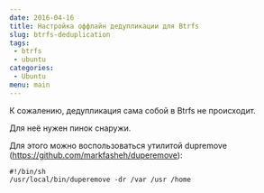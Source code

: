 ```yaml
---
date: 2016-04-16
title: Настройка оффлайн дедупликации для Btrfs
slug: btrfs-deduplication
tags:
 - btrfs
 - ubuntu
categories:
 - Ubuntu
menu: main
---
```


К сожалению, дедупликация сама собой в Btrfs не происходит.

Для неё нужен пинок снаружи.

Для этого можно воспользоваться утилитой dupremove (https://github.com/markfasheh/duperemove):
```
#!/bin/sh
/usr/local/bin/duperemove -dr /var /usr /home
```
<!--more-->